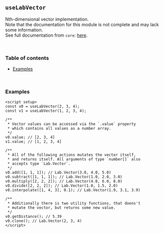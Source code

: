 ## `useLabVector` <!-- omit in toc -->

Nth-dimensional vector implementation.<br />
Note that the documentation for this module is not complete and may lack some information.<br />
See full documentation from `core`: [here](https://github.com/kinematic-lab/kinematic-lab/tree/main/packages/core/docs/lab-vector.md).

<br />

### Table of contents <!-- omit in toc -->

-   [Examples](#examples)

<br />

### Examples

```vue
<script setup>
const v0 = useLabVector(2, 3, 4);
const v1 = useLabVector(1, 2, 3, 4);

/**
 * Vector values can be accessed via the `.value` property
 * which contains all values as a number array.
 */
v0.value; // [2, 3, 4]
v1.value; // [1, 2, 3, 4]

/**
 * All of the following actions mutates the vector itself,
 * and returns itself. All arguments of type `number[]` also
 * accepts type `Lab.Vector`.
 */
v0.add([1, 1, 1]); // Lab.Vector(3.0, 4.0, 5.0)
v0.subtract([1, 1, 1]); // Lab.Vector(1.0, 2.0, 3.0)
v0.multiply([2, 2, 2]); // Lab.Vector(4.0, 6.0, 8.0)
v0.divide([2, 2, 2]); // Lab.Vector(1.0, 1.5, 2.0)
v0.interpolate([1, 4, 3], 0.1); // Lab.Vector(1.9, 3.1, 3.9)

/**
 * Additionally there is two utility functions, that doens't
 * mutate the vector, but returns some new value.
 */
v0.getDistance(); // 5.39
v0.clone(); // Lab.Vector(2, 3, 4)
</script>
```

